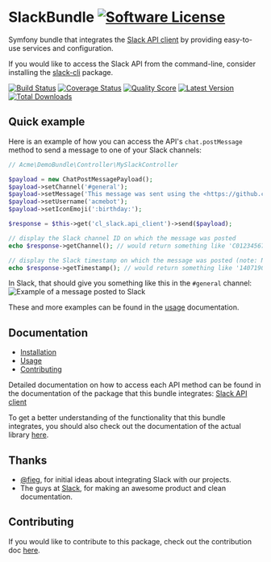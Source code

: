 # SlackBundle [![Software License](https://img.shields.io/badge/license-MIT-brightgreen.svg?style=flat-square)](https://github.com/cleentfaar/CLSlackBundle/tree/master/LICENSE.md)

Symfony bundle that integrates the [Slack API client](https://github.com/cleentfaar/slack) by providing easy-to-use services and configuration.

If you would like to access the Slack API from the command-line, consider installing the [slack-cli](https://github.com/cleentfaar/slack-cli) package.

[![Build Status](https://img.shields.io/travis/cleentfaar/CLSlackBundle/master.svg?style=flat-square)](https://travis-ci.org/cleentfaar/CLSlackBundle)
[![Coverage Status](https://img.shields.io/scrutinizer/coverage/g/cleentfaar/CLSlackBundle.svg?style=flat-square)](https://scrutinizer-ci.com/g/cleentfaar/CLSlackBundle/code-structure)
[![Quality Score](https://img.shields.io/scrutinizer/g/cleentfaar/CLSlackBundle.svg?style=flat-square)](https://scrutinizer-ci.com/g/cleentfaar/CLSlackBundle)
[![Latest Version](https://img.shields.io/github/release/cleentfaar/CLSlackBundle.svg?style=flat-square)](https://github.com/cleentfaar/CLSlackBundle/releases)
[![Total Downloads](https://img.shields.io/packagist/dt/cleentfaar/slack-bundle.svg?style=flat-square)](https://packagist.org/packages/cleentfaar/slack-bundle)


## Quick example

Here is an example of how you can access the API's `chat.postMessage` method to send a message to one of your Slack channels:

```php
// Acme\DemoBundle\Controller\MySlackController

$payload = new ChatPostMessagePayload();
$payload->setChannel('#general');
$payload->setMessage('This message was sent using the <https://github.com/cleentfaar/CLSlackBundle|SlackBundle>!');
$payload->setUsername('acmebot');
$payload->setIconEmoji(':birthday:');

$response = $this->get('cl_slack.api_client')->send($payload);

// display the Slack channel ID on which the message was posted
echo $response->getChannel(); // would return something like 'C01234567'

// display the Slack timestamp on which the message was posted (note: NON-unix timestamp!)
echo $response->getTimestamp(); // would return something like '1407190762.000000'
```

In Slack, that should give you something like this in the `#general` channel:
![Example of a message posted to Slack](https://raw.githubusercontent.com/cleentfaar/CLSlackBundle/master/Resources/doc/img/api-method-chat-postMessage.png)

These and more examples can be found in the [usage](https://github.com/cleentfaar/CLSlackBundle/blob/master/Resources/doc/usage.md) documentation.


## Documentation

- [Installation](https://github.com/cleentfaar/CLSlackBundle/blob/master/Resources/doc/installation.md)
- [Usage](https://github.com/cleentfaar/CLSlackBundle/blob/master/Resources/doc/usage.md)
- [Contributing](https://github.com/cleentfaar/CLSlackBundle/blob/master/Resources/doc/contributing.md)

Detailed documentation on how to access each API method can be found in the documentation of the package that this bundle integrates: [Slack API client](https://github.com/cleentfaar/slack)

To get a better understanding of the functionality that this bundle integrates, you should also check out the documentation
of the actual library [here](https://github.com/cleentfaar/slack/Resources/doc/usage.md).


## Thanks

- [@fieg](http://github.com/fieg), for initial ideas about integrating Slack with our projects.
- The guys at [Slack](https://slack.com/), for making an awesome product and clean documentation.


## Contributing

If you would like to contribute to this package, check out the contribution doc [here](Resources/doc/contributing.md).
